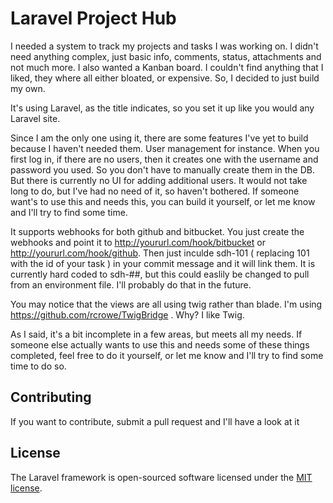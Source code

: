 # Laravel Project Hub

I needed a system to track my projects and tasks I was working on.  I didn't need anything complex, just basic info, comments, status, attachments and not much more.  I also wanted a Kanban board.  I couldn't find anything that I liked, they where all either bloated, or expensive.  So, I decided to just build my own.

It's using Laravel, as the title indicates, so you set it up like you would any Laravel site.

Since I am the only one using it, there are some features I've yet to build because I haven't needed them.  User management for instance.  When you first log in, if there are no users, then it creates one with the username and password you used.  So you don't have to manually create them in the DB.  But there is currently no UI for adding additional users.  It would not take long to do, but I've had no need of it, so haven't bothered.  If someone want's to use this and needs this, you can build it yourself, or let me know and I'll try to find some time.

It supports webhooks for both github and bitbucket.  You just create the webhooks and point it to http://yoururl.com/hook/bitbucket or http://yoururl.com/hook/github.  Then just inculde sdh-101 ( replacing 101 with the id of your task ) in your commit message and it will link them.  It is currently hard coded to sdh-##, but this could easlily be changed to pull from an environment file.  I'll probably do that in the future.

You may notice that the views are all using twig rather than blade.  I'm using https://github.com/rcrowe/TwigBridge .  Why?  I like Twig.

As I said, it's a bit incomplete in a few areas, but meets all my needs.  If someone else actually wants to use this and needs some of these things completed, feel free to do it yourself, or let me know and I'll try to find some time to do so.

## Contributing

If you want to contribute, submit a pull request and I'll have a look at it

## License

The Laravel framework is open-sourced software licensed under the [MIT license](http://opensource.org/licenses/MIT).
